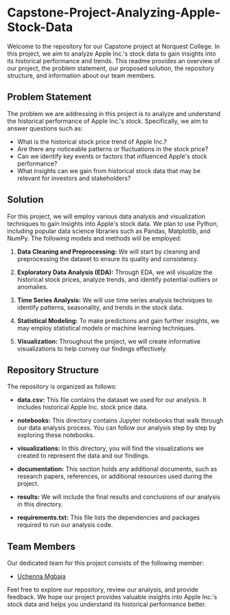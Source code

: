# Capstone-Project-Analyzing-Apple-Stock-Data

Welcome to the repository for our Capstone project at Norquest College. In this project, we aim to analyze Apple Inc.'s stock data to gain insights into its historical performance and trends. This readme provides an overview of our project, the problem statement, our proposed solution, the repository structure, and information about our team members.

## Problem Statement

The problem we are addressing in this project is to analyze and understand the historical performance of Apple Inc.'s stock. Specifically, we aim to answer questions such as:

- What is the historical stock price trend of Apple Inc.?
- Are there any noticeable patterns or fluctuations in the stock price?
- Can we identify key events or factors that influenced Apple's stock performance?
- What insights can we gain from historical stock data that may be relevant for investors and stakeholders?

## Solution

For this project, we will employ various data analysis and visualization techniques to gain insights into Apple's stock data. We plan to use Python, including popular data science libraries such as Pandas, Matplotlib, and NumPy. The following models and methods will be employed:

1. **Data Cleaning and Preprocessing:** We will start by cleaning and preprocessing the dataset to ensure its quality and consistency.

2. **Exploratory Data Analysis (EDA):** Through EDA, we will visualize the historical stock prices, analyze trends, and identify potential outliers or anomalies.

3. **Time Series Analysis:** We will use time series analysis techniques to identify patterns, seasonality, and trends in the stock data.

4. **Statistical Modeling:** To make predictions and gain further insights, we may employ statistical models or machine learning techniques.

5. **Visualization:** Throughout the project, we will create informative visualizations to help convey our findings effectively.

## Repository Structure

The repository is organized as follows:

- **data.csv:** This file contains the dataset we used for our analysis. It includes historical Apple Inc. stock price data.

- **notebooks:** This directory contains Jupyter notebooks that walk through our data analysis process. You can follow our analysis step by step by exploring these notebooks.

- **visualizations:** In this directory, you will find the visualizations we created to represent the data and our findings.

- **documentation:** This section holds any additional documents, such as research papers, references, or additional resources used during the project.

- **results:** We will include the final results and conclusions of our analysis in this directory.

- **requirements.txt:** This file lists the dependencies and packages required to run our analysis code.

## Team Members

Our dedicated team for this project consists of the following member:

- [Uchenna Mgbaja](https://www.linkedin.com/in/marianmgbaja/)

Feel free to explore our repository, review our analysis, and provide feedback. We hope our project provides valuable insights into Apple Inc.'s stock data and helps you understand its historical performance better.
